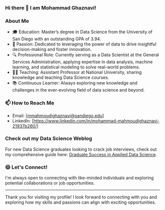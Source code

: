 ### Hi there 👋 I am Mohammad Ghaznavi!

<!--
**mmahmoudighaznavi/mmahmoudighaznavi** is a ✨ _special_ ✨ repository because its `README.md` (this file) appears on your GitHub profile.

Here are some ideas to get you started:

- 🔭 I’m currently working on ...
- 🌱 I’m currently learning ...
- 👯 I’m looking to collaborate on ...
- 🤔 I’m looking for help with ...
- 💬 Ask me about ...
- 📫 How to reach me: ...
- 😄 Pronouns: ...
- ⚡ Fun fact: ...
-->

### About Me
- 🎓 Education: Master’s degree in Data Science from the University of San Diego with an outstanding GPA of 3.94.
- 🌟 Passion: Dedicated to leveraging the power of data to drive insightful decision-making and foster innovation.
- 🔍 Professional Role: Currently serving as a Data Scientist at the General Services Administration, applying expertise in data analysis, machine learning, and statistical modeling to solve real-world problems.
- 👨‍🏫 Teaching: Assistant Professor at National University, sharing knowledge and teaching Data Science courses.
- 📚 Continuous Learner: Always exploring new knowledge and challenges in the ever-evolving field of data science and beyond.

### 📫 How to Reach Me
- Email: [mmahmoudighaznavi@sandiego.edu]
- LinkedIn: [https://www.linkedin.com/in/mohammad-mahmoudighaznavi-21937b260/]
### Check out my Data Science Weblog
For new Data Science graduates looking to crack job interviews, check out my comprehensive guide here: [Graduate Success in Applied Data Science](https://onlinedegrees.sandiego.edu/graduate-success-in-applied-data-science/).


### 😄 Let's Connect!
I'm always open to connecting with like-minded individuals and exploring potential collaborations or job opportunities.

---

Thank you for visiting my profile! I look forward to connecting with you and exploring how my skills and passions can align with exciting opportunities.
